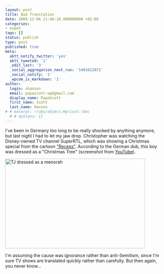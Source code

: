 ```yaml
---
layout: post
title: Bad Translation
date: 2009-12-06 21:40:18.000000000 +01:00
categories:
- expat
tags: []
status: publish
type: post
published: true
meta:
  aktt_notify_twitter: 'yes'
  aktt_tweeted: '1'
  _edit_last: '3'
  _social_aggregation_next_run: '1401622871'
  _social_notify: '1'
  _wpcom_is_markdown: '1'
author:
  login: shanson
  email: papascott-wp@gmail.com
  display_name: PapaScott
  first_name: Scott
  last_name: Hanson
# # excerpt: !ruby/object:Hpricot::Doc
  # # options: {}
---
```

<p>I've been in Germany too long to be really shocked by anything anymore, but last night I had to let my jaw drop. Christopher was watching the Disney-owned TV channel SuperRTL, which was showing a Christmas special from the cartoon <a href="http://en.wikipedia.org/wiki/Recess_(TV_series)">"Recess"</a>. According to the German dub, this boy was dressed as a "Christmas Tree" (screenshot from <a href="http://www.youtube.com/watch?v=IQGJbGeccl8">YouTube</a>).</p>
<p><img src="http://www.papascott.de/wordpress/wp-content/uploads/2009/12/recess_xmas.png" alt="TJ dressed as a menorah" border="0" width="450" height="288" /></p>
<p>I'm assuming the cause was ignorance rather than anti-Semitism, since I'm sure TV shows are translated quickly rather than carefully. But then again, you never know...</p>
